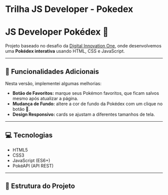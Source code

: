 # Trilha JS Developer - Pokedex
# JS Developer Pokédex 🐾

Projeto baseado no desafio da [Digital Innovation One](https://github.com/digitalinnovationone/js-developer-pokedex), onde desenvolvemos uma **Pokédex interativa** usando HTML, CSS e JavaScript.

---

## 🔹 Funcionalidades Adicionais

Nesta versão, implementei algumas melhorias:

- **Botão de Favoritos:** marque seus Pokémon favoritos, que ficam salvos mesmo após atualizar a página.
- **Mudança de Fundo:** altere a cor de fundo da Pokédex com um clique no botão 🎨.
- **Design Responsivo:** cards se ajustam a diferentes tamanhos de tela.

---

## 💻 Tecnologias

- HTML5
- CSS3
- JavaScript (ES6+)
- PokéAPI (API REST)

---

## 📂 Estrutura do Projeto

